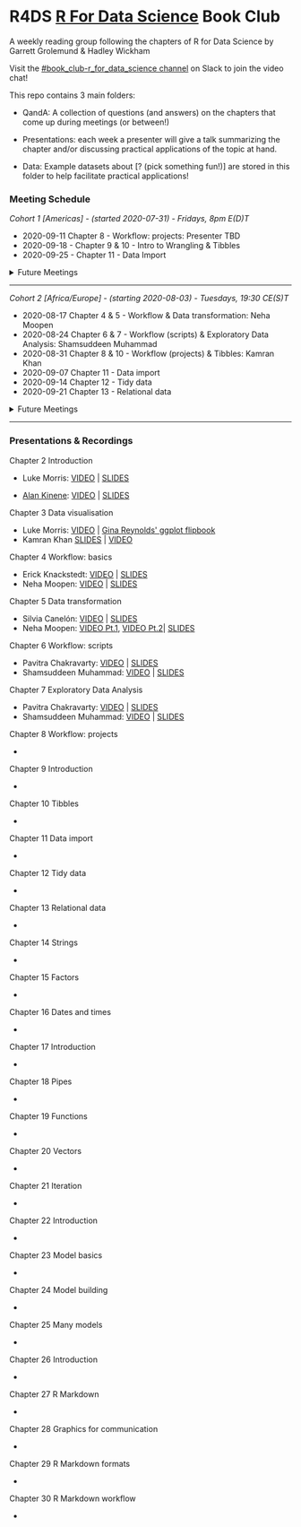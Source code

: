 # R4DS [R For Data Science](https://r4ds.had.co.nz/) Book Club

A weekly reading group following the chapters of R for Data Science by Garrett Grolemund & Hadley Wickham

Visit the [#book_club-r_for_data_science channel](https://r4ds.io/join) on Slack to join the video chat! 

This repo contains 3 main folders:

- QandA: A collection of questions (and answers) on the chapters that come up during meetings (or between!)

- Presentations: each week a presenter will give a talk summarizing the chapter and/or discussing practical applications of the topic at hand. 

- Data: Example datasets about [? (pick something fun!)] are stored in this folder to help facilitate practical applications!

### Meeting Schedule 

*Cohort 1 [Americas] - (started 2020-07-31) - Fridays, 8pm E(D)T*

- 2020-09-11 Chapter 8 - Workflow: projects: Presenter TBD
- 2020-09-18 - Chapter 9 & 10 - Intro to Wrangling & Tibbles
- 2020-09-25 - Chapter 11 - Data Import

<details>
  <summary> Future Meetings </summary>

- 2020-10-02 - Chapter 12 - Tidy Data
- 2020-10-09 - Chapter 13 - Relational Data
- 2020-10-17 - Chapter 14 - Strings

</details>
<hr>


*Cohort 2 [Africa/Europe] - (starting 2020-08-03) - Tuesdays, 19:30 CE(S)T*

- 2020-08-17 Chapter 4 & 5 - Workflow & Data transformation: Neha Moopen
- 2020-08-24 Chapter 6 & 7 - Workflow (scripts) & Exploratory Data Analysis: Shamsuddeen Muhammad
- 2020-08-31 Chapter 8 & 10 - Workflow (projects) & Tibbles: Kamran Khan
- 2020-09-07 Chapter 11 - Data import
- 2020-09-14 Chapter 12 - Tidy data
- 2020-09-21 Chapter 13 - Relational data

<details>
  <summary> Future Meetings </summary>

- 2020-09-28 Chapter 14 - Strings

</details>
<hr>

### Presentations & Recordings

Chapter 2 Introduction 

- Luke Morris: [VIDEO](https://youtu.be/J8KHe2KAnUk) | [SLIDES](https://r4ds.github.io/bookclub-R_for_Data_Science/Presentations/Week01/Cohort1/R4DS%20Ch%201-2%20-%20Morris.html)

- [Alan Kinene](https://twitter.com/kinenealan): [VIDEO](https://youtu.be/M28oO5jmVQU) | [SLIDES](https://www.alankinene.com/r4ds_book_club/r4ds/r4ds-ch1_2.html#1)  

Chapter 3 Data visualisation 

- Luke Morris: [VIDEO](https://youtu.be/TuWkMvQbYPI) | [Gina Reynolds' ggplot flipbook](https://evamaerey.github.io/ggplot_flipbook/ggplot_flipbook_xaringan.html)
- Kamran Khan  [SLIDES](https://github.com/camcaan/bookclub-R_for_Data_Science/blob/main/R4DS_Visualisation_slides.pptx) | [VIDEO](https://youtu.be/1Kl-Ma2Ajk8)

Chapter 4 Workflow: basics 

- Erick Knackstedt: [VIDEO](https://youtu.be/utmMd8QEq7Y) | [SLIDES](https://r4ds.github.io/bookclub-R_for_Data_Science/Presentations/Week03/Cohort1/Chapter4Slides.html) 
- Neha Moopen: [VIDEO](https://youtu.be/uFseYWMo5jg) | [SLIDES]()

Chapter 5 Data transformation 

- Silvia Canelón: [VIDEO](https://youtu.be/p-h758aKWQY) | [SLIDES](https://r4ds.github.io/bookclub-R_for_Data_Science/Presentations/Week04/Cohort1/Chapter5Slides.html)
- Neha Moopen: [VIDEO Pt.1](https://youtu.be/uFseYWMo5jg), [VIDEO Pt.2](https://youtu.be/VXzFEZ3LMJU)| [SLIDES]()

Chapter 6 Workflow: scripts

- Pavitra Chakravarty: [VIDEO](https://www.youtube.com/watch?v=mlIgAWOLVuQ&feature=youtu.be) | [SLIDES](https://r4ds.github.io/bookclub-R_for_Data_Science/Presentations/Week05/Cohort1/Chapter6Slides.html)
- Shamsuddeen Muhammad: [VIDEO](https://youtu.be/SfAiSNKdAXA) | [SLIDES]()

Chapter 7 Exploratory Data Analysis 

- Pavitra Chakravarty: [VIDEO](https://www.youtube.com/watch?v=mlIgAWOLVuQ&feature=youtu.be) | [SLIDES](https://r4ds.github.io/bookclub-R_for_Data_Science/Presentations/Week05/Cohort1/Chapter6Slides.html)
- Shamsuddeen Muhammad: [VIDEO](https://youtu.be/SfAiSNKdAXA) | [SLIDES]()

Chapter 8 Workflow: projects 

- 

Chapter 9 Introduction 

- 

Chapter 10 Tibbles 

- 

Chapter 11 Data import 

- 

Chapter 12 Tidy data 

- 

Chapter 13 Relational data 

- 

Chapter 14 Strings 

- 

Chapter 15 Factors 

- 

Chapter 16 Dates and times 

- 

Chapter 17 Introduction 

- 

Chapter 18 Pipes 

- 

Chapter 19 Functions 

- 

Chapter 20 Vectors 

- 

Chapter 21 Iteration 

- 

Chapter 22 Introduction 

- 

Chapter 23 Model basics 

- 

Chapter 24 Model building 

- 

Chapter 25 Many models 

- 

Chapter 26 Introduction 

- 

Chapter 27 R Markdown 

- 

Chapter 28 Graphics for communication 

- 

Chapter 29 R Markdown formats 

- 

Chapter 30 R Markdown workflow 

- 

